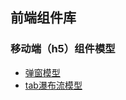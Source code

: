 ## 前端组件库

### 移动端（h5）组件模型
- [弹窗模型](https://github.com/XingGuoZM/modal)
- [tab瀑布流模型](https://github.com/XingGuoZM/tab)
